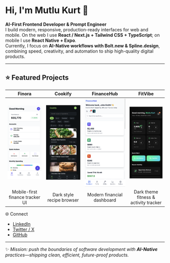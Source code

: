 # Hi, I'm Mutlu Kurt 👋  

**AI-First Frontend Developer & Prompt Engineer**  
I build modern, responsive, production-ready interfaces for web and mobile. On the web I use **React / Next.js + Tailwind CSS + TypeScript**; on mobile I use **React Native + Expo**.  
Currently, I focus on **AI-Native workflows with Bolt.new & Spline.design**, combining speed, creativity, and automation to ship high-quality digital products.  

---
## ⭐ Featured Projects

| Finora | Cookify | FinanceHub | FitVibe |
|:---:|:---:|:---:|:---:|
| <img src="./docs/finora.png" alt="Finora – finance tracker UI" width="240"> | <img src="./docs/cookify.png" alt="Cookify – recipe app UI" width="240"> | <img src="./docs/financehub.png" alt="FinanceHub – banking dashboard UI" width="240"> | <img src="./docs/fitvibe.png" alt="FitVibe – fitness tracker UI" width="240"> |
| Mobile-first finance tracker UI | Dark style recipe browser | Modern financial dashboard | Dark theme fitness & activity tracker |

🌐 Connect  

- [LinkedIn](https://www.linkedin.com/in/mutlukurt)  
- [Twitter / X](https://twitter.com/mutlukurtio)  
- [GitHub](https://github.com/mutlukurt)  

---

✨ *Mission: push the boundaries of software development with **AI-Native** practices—shipping clean, efficient, future-proof products.*
